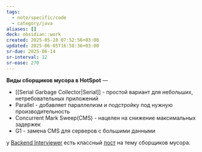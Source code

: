 ```yaml
---
tags:
  - note/specific/code
  - category/java
aliases: []
deck: obsidian::work
created: 2025-05-28 07:52:56+03:00
updated: 2025-06-05T16:58:36+03:00
sr-due: 2025-06-14
sr-interval: 12
sr-ease: 270
---
```


**Виды сборщиков мусора в HotSpot**
—
- [[Serial Garbage Collector|Serial]] - простой вариант для небольших, нетребовательных приложений
- Parallel - добавляет параллелизм и подстройку под нужную производительность
- Concurrent Mark Sweep(CMS) - нацелен на снижение максимальных задержек
- G1 - замена CMS для серверов с большими данными

у [Backend Interviewer](https://t.me/backend_interviewer) есть классный [пост](https://t.me/backend_interviewer/115) на тему сборщиков мусора.
